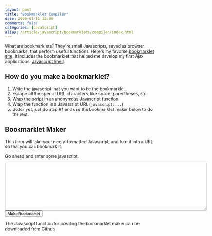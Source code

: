 ```yaml
---
layout: post
title: "Bookmarklet Compiler"
date: 2006-01-11 12:00
comments: false
categories: [JavaScript]
alias: /article/javascript/bookmarklets/compiler/index.html
---
```

What are bookmarklets? They're small Javascripts, saved as browser bookmarks, that perform useful functions. Here's my favorite [bookmarklet site](http://www.squarefree.com/bookmarklets/). It includes the bookmarklet that helped me develop my first Ajax applications: [Javascript Shell](http://www.squarefree.com/shell/).</p>

<!-- more -->

## How do you make a bookmarklet?

1.  Write the javascript that you want to be the bookmarklet.
2.  Escape all the special URL characters, like space, parentheses, etc.
3.  Wrap the script in an anonymous Javascript function
4.  Wrap the function in a Javascript URL (`javascript:...`)
5.  Better yet, just do step #1 and use the bookmarklet maker below to do the rest.

## Bookmarklet Maker

This form will take your nicely-formatted Javascript, and turn it into a URL so that you can bookmark it.

Go ahead and enter some javascript.

<script type="text/javascript" src="/bookmarklet/bookmarklet-compiler.js"></script>

<form id="bookmarkletGenerator" method="get" action="javascript:;">
  <textarea cols="80" rows="10" id="source"></textarea>

  <input type="button" onclick="Bookmarklet.forPost()" value="Make Bookmarket"/>
</form>

<div id="generated"></div>

<style type="text/css">#generated { margin-top: 10px; padding: 0 10px; background-color: #aef; }</style>

The Javascript function for creating the bookmarklet maker can be downloaded [from Github](https://raw.github.com/moxley/misc/master/bookmarklet-compiler.js)
